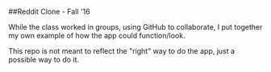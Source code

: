 ##Reddit Clone - Fall '16

While the class worked in groups, using GitHub to collaborate, I put together my own example of how the app could function/look.

This repo is not meant to reflect the "right" way to do the app, just a possible way to do it.